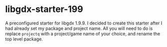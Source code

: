 # libgdx-starter-199
A preconfigured starter for libgdx 1.9.9.
 I decided to create this starter after I had already set my package and project name. All you will need to do is replace `projectq` with a project/game name of your choice, and rename the top level package.
